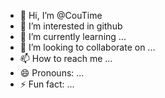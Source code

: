 - 👋 Hi, I’m @CouTime
- 👀 I’m interested in github
- 🌱 I’m currently learning ...
- 💞️ I’m looking to collaborate on ...
- 📫 How to reach me ...
- 😄 Pronouns: ...
- ⚡ Fun fact: ...

<!---
CouTime/CouTime is a ✨ special ✨ repository because its `README.md` (this file) appears on your GitHub profile.
You can click the Preview link to take a look at your changes.
--->
